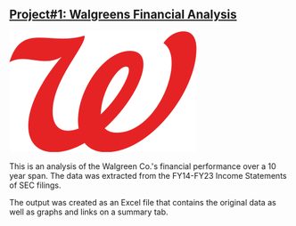 ## [Project#1: Walgreens Financial Analysis](https://github.com/r-welsch/wag_analysis)
![](Images/Walgreens_2020_initial_W_logo.svg.png)

This is an analysis of the Walgreen Co.'s financial performance over a 10 year span. The data was extracted from the FY14-FY23 Income Statements of SEC filings.

The output was created as an Excel file that contains the original data as well as graphs and links on a summary tab. 
